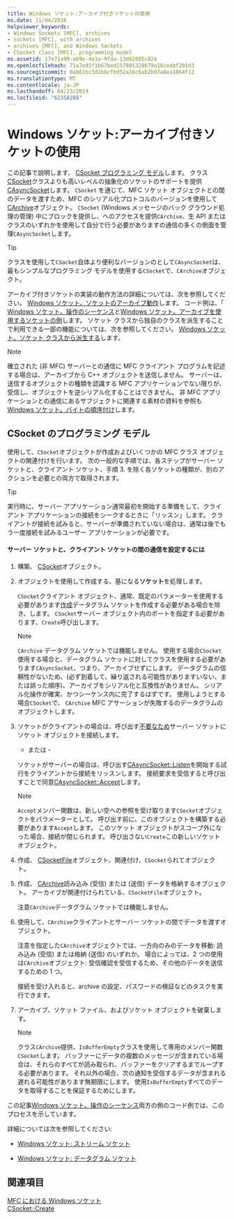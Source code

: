 ```yaml
---
title: Windows ソケット:アーカイブ付きソケットの使用
ms.date: 11/04/2016
helpviewer_keywords:
- Windows Sockets [MFC], archives
- sockets [MFC], with archives
- archives [MFC], and Windows Sockets
- CSocket class [MFC], programming model
ms.assetid: 17e71a99-a09e-4e1a-9fda-13d62805c824
ms.openlocfilehash: 71a7ed1f1b67bed157805328679a18ceabf201d3
ms.sourcegitcommit: 0ab61bc3d2b6cfbd52a16c6ab2b97a8ea1864f12
ms.translationtype: MT
ms.contentlocale: ja-JP
ms.lasthandoff: 04/23/2019
ms.locfileid: "62358288"
---
```

# <a name="windows-sockets-using-sockets-with-archives"></a>Windows ソケット:アーカイブ付きソケットの使用

この記事で説明します、 [CSocket プログラミング モデル](#_core_the_csocket_programming_model)します。 クラス[CSocket](../mfc/reference/csocket-class.md)クラスよりも高いレベルの抽象化のソケットのサポートを提供[CAsyncSocket](../mfc/reference/casyncsocket-class.md)します。 `CSocket` を通じて、MFC ソケット オブジェクトとの間のデータを渡すため、MFC のシリアル化プロトコルのバージョンを使用して[CArchive](../mfc/reference/carchive-class.md)オブジェクト。 `CSocket` (Windows メッセージのバック グラウンド処理の管理) 中にブロックを提供し、へのアクセスを提供`CArchive`、生 API またはクラスのいずれかを使用して自分で行う必要がありますの通信の多くの側面を管理`CAsyncSocket`します。

> [!TIP]
>  クラスを使用して`CSocket`自体より便利なバージョンのとして`CAsyncSocket`は、最もシンプルなプログラミング モデルを使用する`CSocket`で、`CArchive`オブジェクト。

アーカイブ付きソケットの実装の動作方法の詳細については、次を参照してください。 [Windows ソケット。ソケットのアーカイブ動作](../mfc/windows-sockets-how-sockets-with-archives-work.md)します。 コード例は、「 [Windows ソケット。操作のシーケンス](../mfc/windows-sockets-sequence-of-operations.md)と[Windows ソケット。アーカイブを使用するソケットの例](../mfc/windows-sockets-example-of-sockets-using-archives.md)します。 ソケット クラスから独自のクラスを派生することで利用できる一部の機能については、次を参照してください。 [Windows ソケット。ソケット クラスから派生する](../mfc/windows-sockets-deriving-from-socket-classes.md)します。

> [!NOTE]
>  確立された (非 MFC) サーバーとの通信に MFC クライアント プログラムを記述する場合は、アーカイブから C++ オブジェクトを送信しません。 サーバーは、送信するオブジェクトの種類を認識する MFC アプリケーションでない限りが、受信し、オブジェクトを逆シリアル化することはできません。 非 MFC アプリケーションとの通信にあるサブジェクトに関連する素材の資料を参照も[Windows ソケット。バイトの順序付け](../mfc/windows-sockets-byte-ordering.md)します。

##  <a name="_core_the_csocket_programming_model"></a> CSocket のプログラミング モデル

使用して、`CSocket`オブジェクトが作成およびいくつかの MFC クラス オブジェクトの関連付けを行います。 次の一般的な手順では、各ステップがサーバー ソケットと、クライアント ソケット、手順 3. を除く各ソケットの種類が、別のアクションを必要との両方で取得されます。

> [!TIP]
>  実行時に、サーバー アプリケーション通常最初を開始する準備をして、クライアント アプリケーションの接続をシークするときに「リッスン」します。 クライアントが接続を試みると、サーバーが準備されていない場合は、通常は後でもう一度接続を試みるユーザー アプリケーションが必要です。

#### <a name="to-set-up-communication-between-a-server-socket-and-a-client-socket"></a>サーバー ソケットと、クライアント ソケットの間の通信を設定するには

1. 構築、 [CSocket](../mfc/reference/csocket-class.md)オブジェクト。

1. オブジェクトを使用して作成する、基になる**ソケット**を処理します。

   `CSocket`クライアント オブジェクト、通常、既定のパラメーターを使用する必要があります[作成](../mfc/reference/casyncsocket-class.md#create)データグラム ソケットを作成する必要がある場合を除き、します。 `CSocket`サーバー オブジェクト内のポートを指定する必要があります、`Create`呼び出します。

    > [!NOTE]
    >  `CArchive` データグラム ソケットでは機能しません。 使用する場合`CSocket`使用する場合と、データグラム ソケットに対してクラスを使用する必要があります`CAsyncSocket`、つまり、アーカイブせずにします。 データグラムの信頼性がないため、(必ず到着して、繰り返される可能性がありますいない、または誤った順序)、アーカイブをシリアル化と互換性がありません。 シリアル化操作が確実、かつシーケンス内に完了するはずです。 使用しようとする場合`CSocket`で、 `CArchive` MFC アサーションが失敗するのデータグラムのオブジェクトします。

1. ソケットがクライアントの場合は、呼び出す[不要なため](../mfc/reference/casyncsocket-class.md#connect)サーバー ソケットにソケット オブジェクトを接続します。

     - または -

   ソケットがサーバーの場合は、呼び出す[CAsyncSocket::Listen](../mfc/reference/casyncsocket-class.md#listen)を開始する試行をクライアントから接続をリッスンします。 接続要求を受信すると呼び出すことで同意[CAsyncSocket::Accept](../mfc/reference/casyncsocket-class.md#accept)します。

    > [!NOTE]
    >  `Accept`メンバー関数は、新しい空への参照を受け取ります`CSocket`オブジェクトをパラメーターとして。 呼び出す前に、このオブジェクトを構築する必要があります`Accept`します。 このソケット オブジェクトがスコープ外になった場合、接続が閉じられます。 呼び出さない`Create`この新しいソケット オブジェクト。

1. 作成、 [CSocketFile](../mfc/reference/csocketfile-class.md)オブジェクト、関連付け、`CSocket`られてオブジェクト。

1. 作成、 [CArchive](../mfc/reference/carchive-class.md)読み込み (受信) または (送信) データを格納するオブジェクト。 アーカイブが関連付けられている、`CSocketFile`オブジェクト。

   注意`CArchive`データグラム ソケットでは機能しません。

1. 使用して、`CArchive`クライアントとサーバー ソケットの間でデータを渡すオブジェクト。

   注意を指定した`CArchive`オブジェクトでは、一方向のみのデータを移動: 読み込み (受信) または格納 (送信) のいずれか。 場合によっては、2 つの使用は`CArchive`オブジェクト: 受信確認を受信するため、その他のデータを送信するための 1 つ。

   接続を受け入れると、archive の設定、パスワードの検証などのタスクを実行できます。

1. アーカイブ、ソケット ファイル、およびソケット オブジェクトを破棄します。

    > [!NOTE]
    >  クラス`CArchive`提供、`IsBufferEmpty`クラスを使用して専用のメンバー関数`CSocket`します。 バッファーにデータの複数のメッセージが含まれている場合は、それらのすべてが読み取られ、バッファーをクリアするまでループする必要があります。 それ以外の場合、次の通知を受信するデータが含まれる遅れる可能性があります無期限にします。 使用`IsBufferEmpty`すべてのデータを取得することを保証するためにします。

この記事[Windows ソケット。操作のシーケンス](../mfc/windows-sockets-sequence-of-operations.md)両方の側のコード例では、このプロセスを示しています。

詳細については次を参照してください:

- [Windows ソケット: ストリーム ソケット](../mfc/windows-sockets-stream-sockets.md)

- [Windows ソケット: データグラム ソケット](../mfc/windows-sockets-datagram-sockets.md)

## <a name="see-also"></a>関連項目

[MFC における Windows ソケット](../mfc/windows-sockets-in-mfc.md)<br/>
[CSocket::Create](../mfc/reference/csocket-class.md#create)
